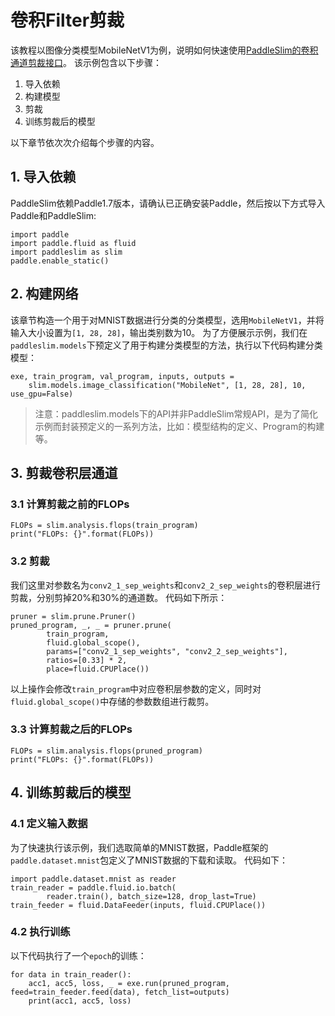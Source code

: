 #  卷积Filter剪裁

该教程以图像分类模型MobileNetV1为例，说明如何快速使用[PaddleSlim的卷积通道剪裁接口](https://paddleslim.readthedocs.io/zh_CN/latest/api_cn/static/prune/prune_api.html)。
该示例包含以下步骤：

1. 导入依赖
2. 构建模型
3. 剪裁
4. 训练剪裁后的模型

以下章节依次次介绍每个步骤的内容。

## 1. 导入依赖

PaddleSlim依赖Paddle1.7版本，请确认已正确安装Paddle，然后按以下方式导入Paddle和PaddleSlim:

```
import paddle
import paddle.fluid as fluid
import paddleslim as slim
paddle.enable_static()
```

## 2. 构建网络

该章节构造一个用于对MNIST数据进行分类的分类模型，选用`MobileNetV1`，并将输入大小设置为`[1, 28, 28]`，输出类别数为10。
为了方便展示示例，我们在`paddleslim.models`下预定义了用于构建分类模型的方法，执行以下代码构建分类模型：

```
exe, train_program, val_program, inputs, outputs =
    slim.models.image_classification("MobileNet", [1, 28, 28], 10, use_gpu=False)
```

>注意：paddleslim.models下的API并非PaddleSlim常规API，是为了简化示例而封装预定义的一系列方法，比如：模型结构的定义、Program的构建等。

## 3. 剪裁卷积层通道

### 3.1 计算剪裁之前的FLOPs

```
FLOPs = slim.analysis.flops(train_program)
print("FLOPs: {}".format(FLOPs))
```

### 3.2 剪裁

我们这里对参数名为`conv2_1_sep_weights`和`conv2_2_sep_weights`的卷积层进行剪裁，分别剪掉20%和30%的通道数。
代码如下所示：

```
pruner = slim.prune.Pruner()
pruned_program, _, _ = pruner.prune(
        train_program,
        fluid.global_scope(),
        params=["conv2_1_sep_weights", "conv2_2_sep_weights"],
        ratios=[0.33] * 2,
        place=fluid.CPUPlace())
```

以上操作会修改`train_program`中对应卷积层参数的定义，同时对`fluid.global_scope()`中存储的参数数组进行裁剪。

### 3.3 计算剪裁之后的FLOPs

```
FLOPs = slim.analysis.flops(pruned_program)
print("FLOPs: {}".format(FLOPs))
```

## 4. 训练剪裁后的模型

### 4.1 定义输入数据

为了快速执行该示例，我们选取简单的MNIST数据，Paddle框架的`paddle.dataset.mnist`包定义了MNIST数据的下载和读取。
代码如下：

```
import paddle.dataset.mnist as reader
train_reader = paddle.fluid.io.batch(
        reader.train(), batch_size=128, drop_last=True)
train_feeder = fluid.DataFeeder(inputs, fluid.CPUPlace())
```

### 4.2 执行训练
以下代码执行了一个`epoch`的训练：

```
for data in train_reader():
    acc1, acc5, loss, _ = exe.run(pruned_program, feed=train_feeder.feed(data), fetch_list=outputs)
    print(acc1, acc5, loss)
```
